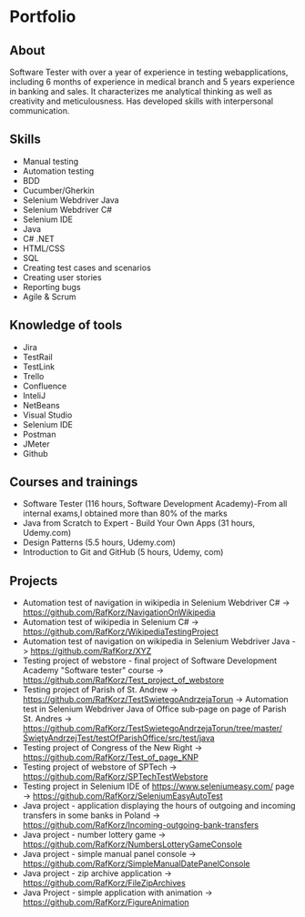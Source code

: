# Portfolio

## About
  Software Tester with over a year of experience in testing webapplications, including 6 months of experience in medical branch and 5 years experience in banking and sales. It characterizes me analytical thinking as well as creativity and meticulousness. Has developed skills with interpersonal communication.

## Skills
- Manual testing
- Automation testing
- BDD
- Cucumber/Gherkin
- Selenium Webdriver Java
- Selenium Webdriver C#
- Selenium IDE
- Java
- C# .NET
- HTML/CSS
- SQL
- Creating test cases and scenarios
- Creating user stories
- Reporting bugs
- Agile & Scrum

## Knowledge of tools
- Jira
- TestRail
- TestLink
- Trello
- Confluence
- InteliJ
- NetBeans
- Visual Studio
- Selenium IDE
- Postman
- JMeter
- Github

## Courses and trainings
- Software Tester (116 hours, Software Development Academy)-From all internal exams,I obtained more than 80% of the marks
- Java from Scratch to Expert - Build Your Own Apps (31 hours, Udemy.com)
- Design Patterns (5.5 hours, Udemy.com)
- Introduction to Git and GitHub (5 hours, Udemy, com)

## Projects
- Automation test of navigation in wikipedia in Selenium Webdriver C# -> https://github.com/RafKorz/NavigationOnWikipedia
- Automation test of wikipedia in Selenium C# -> https://github.com/RafKorz/WikipediaTestingProject
- Automation test of navigation on wikipedia in Selenium Webdriver Java -> https://github.com/RafKorz/XYZ
- Testing project of webstore - final project of Software Development Academy "Software tester" course -> https://github.com/RafKorz/Test_project_of_webstore
- Testing project of Parish of St. Andrew -> https://github.com/RafKorz/TestSwietegoAndrzejaTorun
  -> Automation test in Selenium Webdriver Java of Office sub-page on page of Parish St. Andres -> https://github.com/RafKorz/TestSwietegoAndrzejaTorun/tree/master/ŚwiętyAndrzejTest/testOfParishOffice/src/test/java
- Testing project of Congress of the New Right -> https://github.com/RafKorz/Test_of_page_KNP
- Testing project of webstore of SPTech -> https://github.com/RafKorz/SPTechTestWebstore
- Testing project in Selenium IDE of https://www.seleniumeasy.com/ page -> https://github.com/RafKorz/SeleniumEasyAutoTest
- Java project - application displaying the hours of outgoing and incoming transfers in some banks in Poland -> https://github.com/RafKorz/Incoming-outgoing-bank-transfers
- Java project - number lottery game -> https://github.com/RafKorz/NumbersLotteryGameConsole
- Java project - simple manual panel console -> https://github.com/RafKorz/SimpleManualDatePanelConsole
- Java project - zip archive application -> https://github.com/RafKorz/FileZipArchives
- Java Project - simple application with animation -> https://github.com/RafKorz/FigureAnimation
